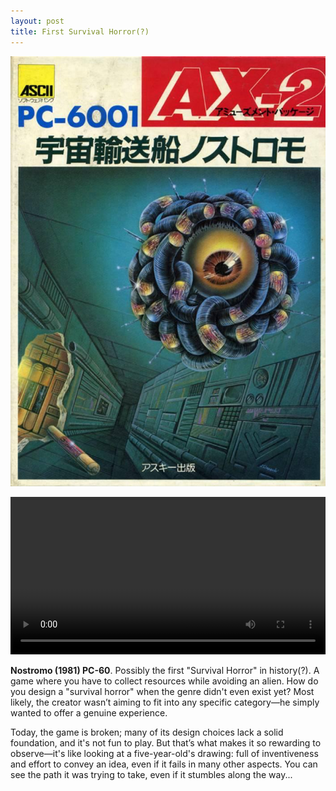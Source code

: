 ```yaml
---
layout: post
title: First Survival Horror(?)
---
```


![Cover](/public/images/nostromo.jpeg "Front cover of Nostromo for the NEC PC-6001")

<video controls width="100%">
  <source src="/public/videos/nostromo.mp4" type="video/mp4">
  Your browser does not support the video tag.
</video>


<strong>Nostromo (1981) PC-60</strong>. Possibly the first "Survival Horror" in history(?). A game where you have to collect resources while avoiding an alien.
How do you design a "survival horror" when the genre didn't even exist yet? Most likely, the creator wasn’t aiming to fit into any specific category—he simply wanted to offer a genuine experience.

Today, the game is broken; many of its design choices lack a solid foundation, and it's not fun to play.
But that’s what makes it so rewarding to observe—it's like looking at a five-year-old's drawing: full of inventiveness and effort to convey an idea, even if it fails in many other aspects.
You can see the path it was trying to take, even if it stumbles along the way...